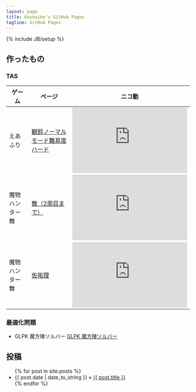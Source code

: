 ```yaml
---
layout: page
title: Kounoike's GitHub Pages
tagline: GitHub Pages
---
```

{% include JB/setup %}

## 作ったもの

### TAS

ゲーム|ページ|ニコ動
------|------|------
えあふり|[観鈴ノーマルモード難易度ハード](TAS-Airfli/misuzu.html)|<iframe width="312" height="176" src="http://ext.nicovideo.jp/thumb/sm23280135" scrolling="no" style="border:solid 1px #CCC;" frameborder="0"><a href="http://www.nicovideo.jp/watch/sm23280135">【ニコニコ動画】【TAS】えあふり　観鈴ちん危機一髪　ノーマルモードハード観鈴 in 20:41.60</a></iframe>
魔物ハンター舞|[舞（2周目まで）](TAS-MamonoHunterMai/pages/mai/)|<iframe width="312" height="176" src="http://ext.nicovideo.jp/thumb/sm16498187" scrolling="no" style="border:solid 1px #CCC;" frameborder="0"><a href="http://www.nicovideo.jp/watch/sm16498187">【ニコニコ動画】[TAS] 魔物ハンター舞 22:53.65</a></iframe>
魔物ハンター舞|[佐祐理](TAS-MamonoHunterMai/pages/sayuri/)|<iframe width="312" height="176" src="http://ext.nicovideo.jp/thumb/sm22990748" scrolling="no" style="border:solid 1px #CCC;" frameborder="0"><a href="http://www.nicovideo.jp/watch/sm22990748">【ニコニコ動画】【TAS】魔物ハンター舞　佐祐理モード in 11:08.07</a></iframe>


### 最適化問題

* GLPK 魔方陣ソルバー
[GLPK 魔方陣ソルバー](https://github.com/kounoike/glpk-mahoujin)


## 投稿

<ul class="posts">
  {% for post in site.posts %}
    <li><span>{{ post.date | date_to_string }}</span> &raquo; <a href="{{ BASE_PATH }}{{ post.url }}">{{ post.title }}</a></li>
  {% endfor %}
</ul>
